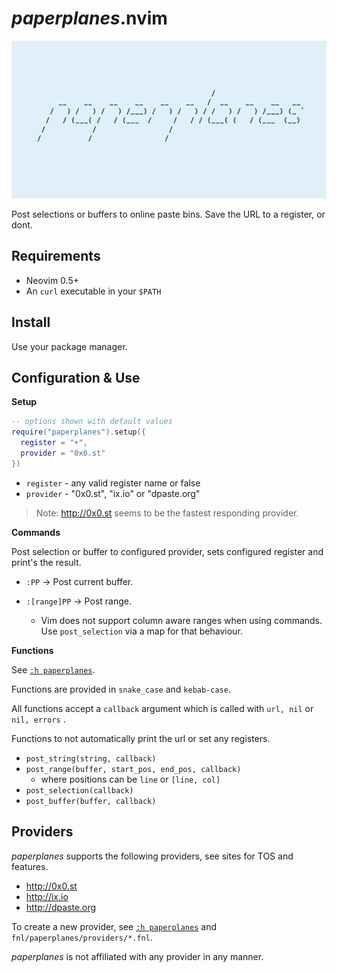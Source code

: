 # *paperplanes*.nvim

![paperplanes Logo](images/logo.png) 

Post selections or buffers to online paste bins. Save the URL to a register, or
dont.

## Requirements

- Neovim 0.5+
- An `curl` executable in your `$PATH`

## Install

Use your package manager.

## Configuration & Use

**Setup**

```lua
-- options shown with default values
require("paperplanes").setup({
  register = "+",
  provider = "0x0.st"
})
```

- `register` - any valid register name or false
- `provider` - "0x0.st", "ix.io" or "dpaste.org"

> Note: http://0x0.st seems to be the fastest responding provider.

**Commands**

Post selection or buffer to configured provider, sets configured register and
print's the result.

- `:PP` -> Post current buffer.

- `:[range]PP` -> Post range.
  - Vim does not support column aware ranges when using commands. Use
    `post_selection` via a map for that behaviour.

**Functions**

See [`:h paperplanes`](doc/paperplanes.txt).

Functions are provided in `snake_case` and `kebab-case`.

All functions accept a `callback` argument which is called with `url, nil` or
`nil, errors` .

Functions to not automatically print the url or set any registers.

- `post_string(string, callback)`
- `post_range(buffer, start_pos, end_pos, callback)`
  - where positions can be `line` or `[line, col]`
- `post_selection(callback)`
- `post_buffer(buffer, callback)`

## Providers

*paperplanes* supports the following providers, see sites for TOS and
features.

- http://0x0.st
- http://ix.io
- http://dpaste.org

To create a new provider, see [`:h paperplanes`](doc/paperplanes.txt) and
`fnl/paperplanes/providers/*.fnl`.

*paperplanes* is not affiliated with any provider in any manner.
